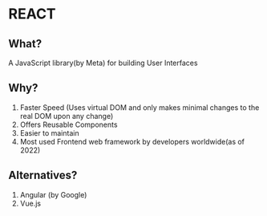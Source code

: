 # REACT 

## What?
A JavaScript library(by Meta) for building User Interfaces

## Why?
1. Faster Speed (Uses virtual DOM and only makes minimal changes to the real DOM upon any change)
2. Offers Reusable Components
3. Easier to maintain
4. Most used Frontend web framework by developers worldwide(as of 2022)

## Alternatives?
1. Angular (by Google)
2. Vue.js
